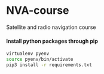 # NVA-course
Satellite and radio navigation course

#### Install python packages through pip
```bash
virtualenv pyenv
source pyenv/bin/activate
pip3 install -r requirements.txt
```
